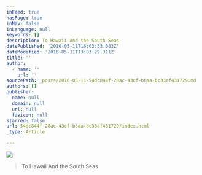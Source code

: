 ```yaml
---
inFeed: true
hasPage: true
inNav: false
inLanguage: null
keywords: []
description: To Hawaii And the South Seas
datePublished: '2016-05-11T16:03:33.083Z'
dateModified: '2016-05-11T13:03:29.311Z'
title: ''
author:
  - name: ''
    url: ''
sourcePath: _posts/2016-05-11-54dc844f-28ac-43cf-b8aa-bc33af431729.md
authors: []
publisher:
  name: null
  domain: null
  url: null
  favicon: null
starred: false
url: 54dc844f-28ac-43cf-b8aa-bc33af431729/index.html
_type: Article

---
```

![](https://s3-us-west-2.amazonaws.com/the-grid-img/p/43d05a027b48009f6327051f63d02aaa3ab273cb.png)

> To Hawaii And the South Seas